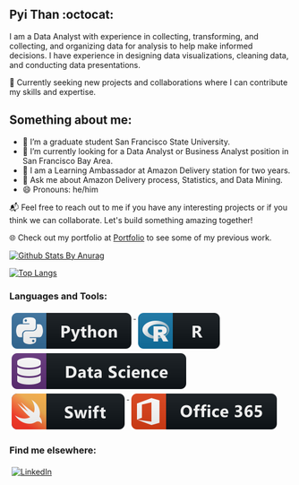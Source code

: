 ## Pyi Than :octocat:

I am a Data Analyst with experience in collecting, transforming, and collecting, and organizing data for analysis to help make informed decisions. I have experience in designing data visualizations, cleaning data, and conducting data presentations.

💼 Currently seeking new projects and collaborations where I can contribute my skills and expertise.

## Something about me:

- 🔭 I’m a graduate student San Francisco State University.
- 🌱 I’m currently looking for a Data Analyst or Business Analyst position in San Francisco Bay Area.
- 👯 I am a Learning Ambassador at Amazon Delivery station for two years.
- 💬 Ask me about Amazon Delivery process, Statistics, and Data Mining.
- 😄 Pronouns: he/him

📬 Feel free to reach out to me if you have any interesting projects or if you think we can collaborate. Let's build something amazing together!

🌐 Check out my portfolio at [Portfolio](https://github.com/PyiThan) to see some of my previous work.

[![Github Stats By Anurag](https://github-readme-stats.vercel.app/api?username=PyiThan&show_icons=true&hide_rank=true&title&theme=cobalt)](https://github.com/PyiThan/github-readme-stats)

[![Top Langs](https://github-readme-stats.vercel.app/api/top-langs/?username=PyiThan&layout=donut)](https://github.com/PyiThan/github-readme-stats)

### Languages and Tools:

<p align="left">

<!-- For more icons please follow  https://github.com/MikeCodesDotNET/ColoredBadges -->
  <a href="#">
    <img src="https://raw.githubusercontent.com/8bithemant/8bithemant/master/svg/dev/languages/python.svg" alt="python" style="vertical-align:top; margin:4px">
  </a>
  
  <a href="#">
    <img src="https://raw.githubusercontent.com/MikeCodesDotNET/ColoredBadges/master/svg/dev/languages/r.svg" alt="r" style="vertical-align:top; margin:4px">
  </a>
  
  
  <a href="#">
    <img src="https://raw.githubusercontent.com/8bithemant/8bithemant/master/svg/dev/misc/datascience.svg" alt="datascience" style="vertical-align:top; margin:4px">
  </a>

<a href="#">
    <img src="https://github.com/MikeCodesDotNET/ColoredBadges/blob/master/svg/dev/languages/swift.svg" alt="swift" style="vertical-align:top; margin:4px">
  </a>
  
  
  <a href="#">
    <img src="https://raw.githubusercontent.com/MikeCodesDotNET/ColoredBadges/master/svg/dev/services/office_365.svg" alt="office 365" style="vertical-align:top; margin:4px">
  </a>

</p>

### Find me elsewhere:

<p align="left">

  <a href="https://www.linkedin.com/in/pyi-moe-than/">
    <img src="https://raw.githubusercontent.com/MikeCodesDotNET/MikeCodesDotNET/a8abbf37441f3253f74ea255a47f289208d7568c/Resources/linkedIn.svg" alt="LinkedIn" style="vertical-align:top; margin:4px">
  </a>

</p>
